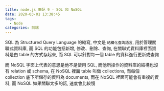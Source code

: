 ```yaml
---
title: node.js 筆記 9 - SQL 和 NoSQL
date: 2020-03-01 13:38:45
tags:
  - Node
categories: 前端
---
```


SQL 為 Structured Query Language 的縮寫, 中文是 `結構化查詢語言`, 用於管理關聯式資料庫, 而 SQL 的功能包括新增, 修改、刪除、查詢, 在關聯式資料庫裡面資料是由 table 的方式存起來, 而 SQL 可以針對每一個 table 的資料進行更新或查詢

而 NoSQL 字面上代表的意思是他不是使用 SQL, 而他所操作的資料庫的結構也沒有 relation 或 schema, 在 NoSQL 裡面 table 叫做 collections, 而每個 collection 底下所儲存的資料為 documents, 而在 NoSQL 裡面可能會有重複的資料, 而 NoSQL 如果關聯太多的話, 速度會比較慢 